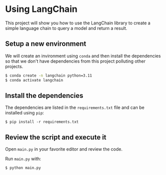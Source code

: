 # Using LangChain

This project will show you how to use the LangChain library to create a simple language chain to query a model and return a result.

## Setup a new environment

We will create an invironment using `conda` and then install the dependencies so that we don't have dependencies from this project polluting other projects.

```bash
$ conda create -n langchain python=3.11
$ conda activate langchain
```

## Install the dependencies
The dependencies are listed in the `requirements.txt` file and can be installed using `pip`:

```
$ pip install -r requirements.txt
```

## Review the script and execute it

Open `main.py` in your favorite editor and review the code.

Run `main.py` with:

```bash
$ python main.py
```
